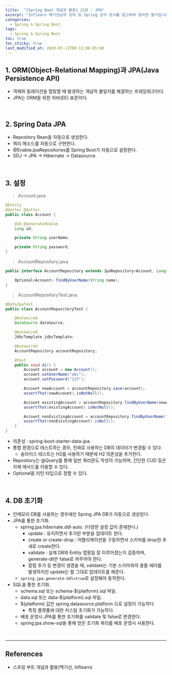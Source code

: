 ```yaml
---
title:  "[Spring Boot 개념과 활용] 21장 : JPA"
excerpt: "Inflearn 백기선님의 강의 및 Spring 공식 문서를 참고하여 정리한 필기입니다."
categories:
  - Spring & Spring Boot
tags:
  - Spring & Spring Boot
toc: true
toc_sticky: true
last_modified_at: 2020-07-13T08:11:00-05:00
---
```


## 1. ORM(Object-Relational Mapping)과 JPA(Java Persistence API)

* 객체와 릴레이션을 맵핑할 때 발생하는 개념적 불일치를 해결하는 프레임워크이다.
* JPA는 ORM을 위한 자바(EE) 표준이다.

<br>

## 2. Spring Data JPA

* Repository Bean을 자동으로 생성한다.
* 쿼리 메소드를 자동으로 구현한다.
* @EnableJpaRepositories를 Spring Boot가 자동으로 설정한다.
* SDJ -> JPA -> Hibernate -> Datasource.

<br>

## 3. 설정

> Account.java

```java
@Entity
@Getter @Setter
public class Account {

    @Id @GeneratedValue
    Long id;

    private String userName;

    private String password;
}
```

> AccountRepository.java

```java
public interface AccountRepository extends JpaRepository<Account, Long> {

    Optional<Account> findByUserName(String name);
}
```

> AccountRepositoryTest.java

```java
@DataJpaTest
public class AccountRepositoryTest {

    @Autowired
    DataSource dataSource;

    @Autowired
    JdbcTemplate jdbcTemplate;

    @Autowired
    AccountRepository accountRepository;

    @Test
    public void di() {
        Account account = new Account();
        account.setUserName("abc");
        account.setPassword("123");

        Account newAccount = accountRepository.save(account);
        assertThat(newAccount).isNotNull();

        Account existingAccount = accountRepository.findByUserName(newAccount.getUserName());
        assertThat(existingAccount).isNotNull();

        Account nonExistingAccount = accountRepository.findByUserName("afdaf");
        assertThat(nonExistingAccount).isNull();
    }
}
```

* 의존성 : spring-boot-starter-data-jpa.
* 통합 환경으로 테스트하는 경우, 진짜로 사용하는 DB의 데이터가 변경될 수 있다.
  * 슬라이스 테스트는 H2를 사용하기 때문에 H2 의존성을 추가한다.
* Repository는 @Query를 통해 일반 쿼리문도 작성이 가능하며, 간단한 CUD 등은 자체 메서드를 이용할 수 있다.
* Optional을 리턴 타입으로 정할 수 있다.

<br>

## 4. DB 초기화

* 인메모리 DB를 사용하는 경우에만 Spring JPA DB가 자동으로 생성된다.
* JPA를 통한 초기화.
  * spring.jpa.hibernate.ddl-auto. (다양한 설정 값이 존재한다.)
    * update : 유지하면서 추가된 부분을 업데이트 한다.
    * create or create-drop : 어플리케이션을 구동하면서 스키마를 drop한 후 새로 create한다.
    * validate : 실제 DB와 Entity 맵핑일 잘 이루어졌는지 검증하며, generate-dll은 false로 꺼주어야 한다.
    * 칼럼 추가 등 변경이 생겼을 때, validate는 기본 스키마와의 충돌 에러를 발생하지만 update는 말 그대로 업데이트를 해준다.
  * ``spring.jpa.generate-ddl=true``로 설정해야 동작한다.
* SQL을 통한 초기화.
  * schema.sql 또는 schema-${platform}.sql 파일.
  * data.sql 또는 data-${platform}.sql 파일.
  * ${platform} 값은 spring.datasource.platform 으로 설정이 가능하다.
    * 특정 플랫폼에 대한 커스텀 초기화가 가능하다.
  * 배포 운영시 JPA를 통한 초기화를 validate 및 false로 변경한다.
  * spring.jpa.show-sql을 통해 얻은 초기화 쿼리를 배포 운영시 사용한다.

<br>

---

## References

* 스프링 부트 개념과 활용(백기선, Inflearn)
